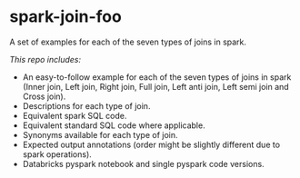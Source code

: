 # spark-join-foo
A set of examples for each of the seven types of joins in spark.

*This repo includes:*

- An easy-to-follow example for each of the seven types of joins in spark (Inner join, Left join, Right join, Full join, Left anti join, Left semi join and Cross join).
- Descriptions for each type of join.
- Equivalent spark SQL code.
- Equivalent standard SQL code where applicable.
- Synonyms available for each type of join.
- Expected output annotations (order might be slightly different due to spark operations).
- Databricks pyspark notebook and single pyspark code versions.

